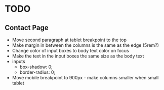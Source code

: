 # TODO

## Contact Page

* Move second paragraph at tablet breakpoint to the top
* Make margin in between the columns is the same as the edge (5rem?)
* Change color of input boxes to body text color on focus
* Make the text in the input boxes the same size as the body text
* inputs
  * box-shadow: 0;
  * border-radius: 0;
* Move mobile breakpoint to 900px - make columns smaller when small tablet

